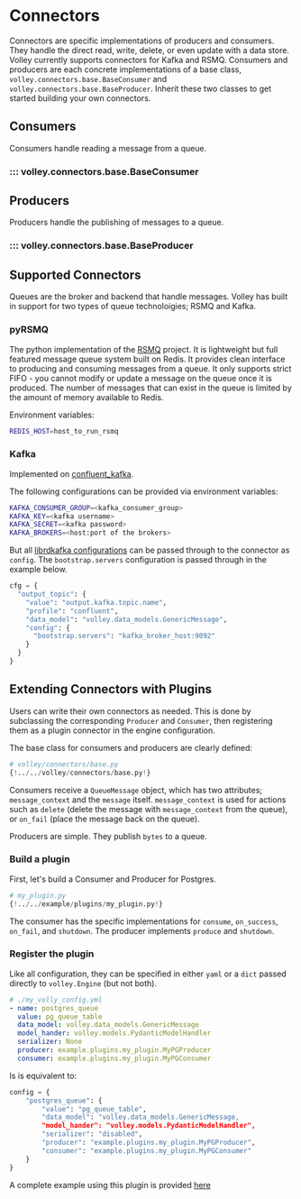 # Connectors

Connectors are specific implementations of producers and consumers. They handle the direct read, write, delete, or even update with a data store. Volley currently supports connectors for Kafka and RSMQ. Consumers and producers are each concrete implementations of a base class, `volley.connectors.base.BaseConsumer` and `volley.connectors.base.BaseProducer`. Inherit these two classes to get started building your own connectors.

## Consumers 

Consumers handle reading a message from a queue.

### ::: volley.connectors.base.BaseConsumer


## Producers

Producers handle the publishing of messages to a queue.

### ::: volley.connectors.base.BaseProducer

## Supported Connectors

Queues are the broker and backend that handle messages. Volley has built in support for two types of queue technoloigies; RSMQ and Kafka.

### pyRSMQ

The python implementation of the [RSMQ](https://github.com/smrchy/rsmq) project. It is lightweight but full featured message queue system built on Redis. It provides clean interface to producing and consuming messages from a queue. It only supports strict FIFO - you cannot modify or update a message on the queue once it is produced. The number of messages that can exist in the queue is limited by the amount of memory available to Redis.

Environment variables:
```bash
REDIS_HOST=host_to_run_rsmq
```

### Kafka

Implemented on [confluent_kafka](https://docs.confluent.io/platform/current/clients/confluent-kafka-python/html/index.html).

The following configurations can be provided via environment variables:

```bash
KAFKA_CONSUMER_GROUP=<kafka_consumer_group>
KAFKA_KEY=<kafka username>
KAFKA_SECRET=<kafka password>
KAFKA_BROKERS=<host:port of the brokers>
```

But all [librdkafka configurations](https://github.com/edenhill/librdkafka/blob/master/CONFIGURATION.md) can be passed through to the connector as `config`. The `bootstrap.servers` configuration is passed through in the example below.

```python
cfg = {
  "output_topic": {
    "value": "output.kafka.topic.name",
    "profile": "confluent",
    "data_model": "volley.data_models.GenericMessage",
    "config": {
      "bootstrap.servers": "kafka_broker_host:9092"
    }
  }
} 
```

## Extending Connectors with Plugins

Users can write their own connectors as needed. This is done by subclassing the corresponding `Producer` and `Consumer`, then registering them as a plugin connector in the engine configuration.

The base class for consumers and producers are clearly defined:

```python hl_lines="10 34"
# volley/connectors/base.py
{!../../volley/connectors/base.py!}
```

Consumers receive a `QueueMessage` object, which has two attributes; `message_context` and the `message` itself. `message_context` is used for actions such as `delete` (delete the message with `message_context` from the queue), or `on_fail` (place the message back on the queue).

Producers are simple. They publish `bytes` to a queue.

### Build a plugin

First, let's build a Consumer and Producer for Postgres.


```python
# my_plugin.py
{!../../example/plugins/my_plugin.py!}
```

The consumer has the specific implementations for `consume`, `on_success`, `on_fail`, and `shutdown`. The producer implements `produce` and `shutdown`.


### Register the plugin

Like all configuration, they can be specified in either `yaml` or a `dict` passed directly to `volley.Engine` (but not both).

```yml
# ./my_volly_config.yml
- name: postgres_queue
  value: pg_queue_table
  data_model: volley.data_models.GenericMessage
  model_hander: volley.models.PydanticModelHandler
  serializer: None
  producer: example.plugins.my_plugin.MyPGProducer
  consumer: example.plugins.my_plugin.MyPGConsumer
```

Is is equivalent to:

```python
config = {
    "postgres_queue": {
        "value": "pg_queue_table",
        "data_model": "volley.data_models.GenericMessage,
        "model_hander": "volley.models.PydanticModelHandler",
        "serializer": "disabled",
        "producer": "example.plugins.my_plugin.MyPGProducer",
        "consumer": "example.plugins.my_plugin.MyPGConsumer"
    }
}
```

A complete example using this plugin is provided [here](../advanced_example.md)
